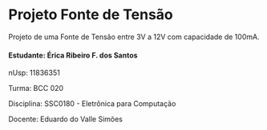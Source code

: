 # Projeto Fonte de Tensão
Projeto de uma Fonte de Tensão entre 3V a 12V com capacidade de 100mA.

#### Estudante: Érica Ribeiro F. dos Santos 

nUsp: 11836351

Turma: BCC 020

Disciplina: SSC0180 - Eletrônica para Computação

Docente: Eduardo do Valle Simões


